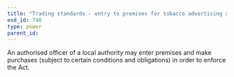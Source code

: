 ```yaml
---
title: "Trading standards - entry to premises for tobacco advertising and promotion enforcement"
esd_id: 740
type: power
parent_id:  
---
```


An authorised officer of a local authority may enter premises and make purchases (subject to certain conditions and obligations) in order to enforce the Act.

